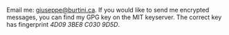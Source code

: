 Email me: [giuseppe@burtini.ca](mailto:giuseppe@burtini.ca). If you would like to send me encrypted messages, you can find my GPG key on the MIT keyserver. The correct key has fingerprint _4D09 3BE8 C030 9D5D_.
